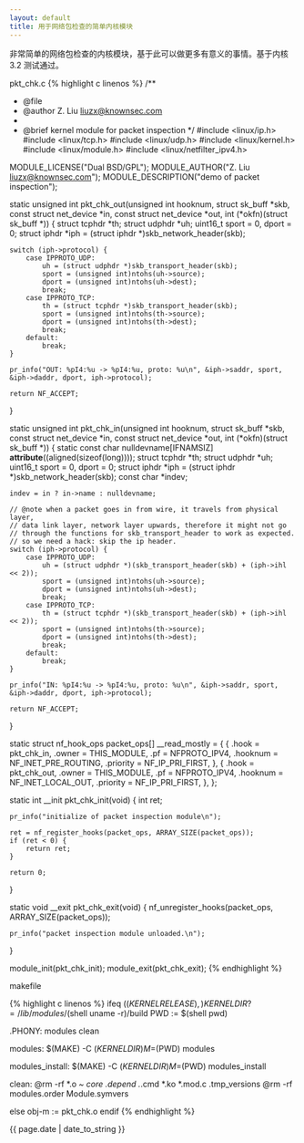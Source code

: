 ```yaml
---
layout: default
title: 用于网络包检查的简单内核模块
---
```


非常简单的网络包检查的内核模块，基于此可以做更多有意义的事情。基于内核 3.2
测试通过。

pkt_chk.c
{% highlight c linenos %}
/**
 * @file
 * @author Z. Liu <liuzx@knownsec.com>
 *
 * @brief kernel module for packet inspection
 */
#include <linux/ip.h>
#include <linux/tcp.h>
#include <linux/udp.h>
#include <linux/kernel.h>
#include <linux/module.h>
#include <linux/netfilter_ipv4.h>

MODULE_LICENSE("Dual BSD/GPL");
MODULE_AUTHOR("Z. Liu <liuzx@knownsec.com>");
MODULE_DESCRIPTION("demo of packet inspection");

static unsigned int pkt_chk_out(unsigned int hooknum, struct sk_buff *skb,
		const struct net_device *in,
		const struct net_device *out,
		int (*okfn)(struct sk_buff *))
{
	struct tcphdr *th;
	struct udphdr *uh;
	uint16_t sport = 0, dport = 0;
	struct iphdr *iph = (struct iphdr *)skb_network_header(skb);

	switch (iph->protocol) {
		case IPPROTO_UDP:
			uh = (struct udphdr *)skb_transport_header(skb);
			sport = (unsigned int)ntohs(uh->source);
			dport = (unsigned int)ntohs(uh->dest);
			break;
		case IPPROTO_TCP:
			th = (struct tcphdr *)skb_transport_header(skb);
			sport = (unsigned int)ntohs(th->source);
			dport = (unsigned int)ntohs(th->dest);
			break;
		default:
			break;
	}

	pr_info("OUT: %pI4:%u -> %pI4:%u, proto: %u\n", &iph->saddr, sport, &iph->daddr, dport, iph->protocol);

	return NF_ACCEPT;
}

static unsigned int pkt_chk_in(unsigned int hooknum, struct sk_buff *skb,
		const struct net_device *in,
		const struct net_device *out,
		int (*okfn)(struct sk_buff *))
{
	static const char nulldevname[IFNAMSIZ] __attribute__((aligned(sizeof(long))));
	struct tcphdr *th;
	struct udphdr *uh;
	uint16_t sport = 0, dport = 0;
	struct iphdr *iph = (struct iphdr *)skb_network_header(skb);
	const char *indev;

	indev = in ? in->name : nulldevname;

	// @note when a packet goes in from wire, it travels from physical layer,
	// data link layer, network layer upwards, therefore it might not go
	// through the functions for skb_transport_header to work as expected.
	// so we need a hack: skip the ip header.
	switch (iph->protocol) {
		case IPPROTO_UDP:
			uh = (struct udphdr *)(skb_transport_header(skb) + (iph->ihl << 2));
			sport = (unsigned int)ntohs(uh->source);
			dport = (unsigned int)ntohs(uh->dest);
			break;
		case IPPROTO_TCP:
			th = (struct tcphdr *)(skb_transport_header(skb) + (iph->ihl << 2));
			sport = (unsigned int)ntohs(th->source);
			dport = (unsigned int)ntohs(th->dest);
			break;
		default:
			break;
	}

	pr_info("IN: %pI4:%u -> %pI4:%u, proto: %u\n", &iph->saddr, sport, &iph->daddr, dport, iph->protocol);

	return NF_ACCEPT;
}

static struct nf_hook_ops packet_ops[] __read_mostly = {
	{
		.hook     = pkt_chk_in,
		.owner    = THIS_MODULE,
		.pf       = NFPROTO_IPV4,
		.hooknum  = NF_INET_PRE_ROUTING,
		.priority = NF_IP_PRI_FIRST,
	},
	{
		.hook     = pkt_chk_out,
		.owner    = THIS_MODULE,
		.pf       = NFPROTO_IPV4,
		.hooknum  = NF_INET_LOCAL_OUT,
		.priority = NF_IP_PRI_FIRST,
	},
};

static int __init pkt_chk_init(void)
{
	int ret;

	pr_info("initialize of packet inspection module\n");

	ret = nf_register_hooks(packet_ops, ARRAY_SIZE(packet_ops));
	if (ret < 0) {
		return ret;
	}

	return 0;
}

static void __exit pkt_chk_exit(void)
{
	nf_unregister_hooks(packet_ops, ARRAY_SIZE(packet_ops));

	pr_info("packet inspection module unloaded.\n");
}

module_init(pkt_chk_init);
module_exit(pkt_chk_exit);
{% endhighlight %}

makefile

{% highlight c linenos %}
ifeq ($(KERNELRELEASE),)
    KERNELDIR ?= /lib/modules/$(shell uname -r)/build
    PWD := $(shell pwd)

.PHONY: modules clean

modules:
	$(MAKE) -C $(KERNELDIR) M=$(PWD) modules

modules_install:
	$(MAKE) -C $(KERNELDIR) M=$(PWD) modules_install

clean:
	@rm -rf *.o *~ core .depend .*.cmd *.ko *.mod.c .tmp_versions
	@rm -rf modules.order  Module.symvers

else
    obj-m := pkt_chk.o
endif
{% endhighlight %}

{{ page.date | date_to_string }}
